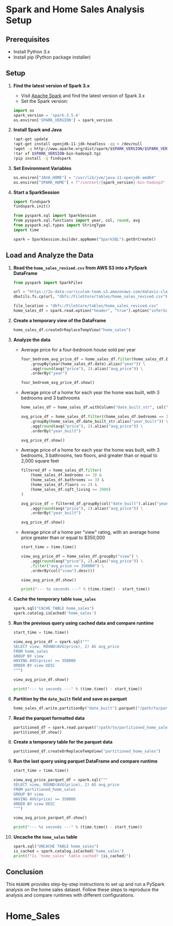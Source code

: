 # Spark and Home Sales Analysis Setup

## Prerequisites

- Install Python 3.x
- Install pip (Python package installer)

## Setup

1. **Find the latest version of Spark 3.x**
   - Visit [Apache Spark](http://www.apache.org/dist/spark/) and find the latest version of Spark 3.x
   - Set the Spark version:

    ```python
    import os
    spark_version = 'spark-3.5.4'
    os.environ['SPARK_VERSION'] = spark_version
    ```

2. **Install Spark and Java**

    ```bash
    !apt-get update
    !apt-get install openjdk-11-jdk-headless -qq > /dev/null
    !wget -q http://www.apache.org/dist/spark/$SPARK_VERSION/$SPARK_VERSION-bin-hadoop3.tgz
    !tar xf $SPARK_VERSION-bin-hadoop3.tgz
    !pip install -q findspark
    ```

3. **Set Environment Variables**

    ```python
    os.environ["JAVA_HOME"] = "/usr/lib/jvm/java-11-openjdk-amd64"
    os.environ["SPARK_HOME"] = f"/content/{spark_version}-bin-hadoop3"
    ```

4. **Start a SparkSession**

    ```python
    import findspark
    findspark.init()

    from pyspark.sql import SparkSession
    from pyspark.sql.functions import year, col, round, avg
    from pyspark.sql.types import StringType
    import time

    spark = SparkSession.builder.appName("SparkSQL").getOrCreate()
    ```

## Load and Analyze the Data

1. **Read the `home_sales_revised.csv` from AWS S3 into a PySpark DataFrame**

    ```python
    from pyspark import SparkFiles

    url = "https://2u-data-curriculum-team.s3.amazonaws.com/dataviz-classroom/v1.2/22-big-data/home_sales_revised.csv"
    dbutils.fs.cp(url, "dbfs:/FileStore/tables/home_sales_revised.csv")

    file_location = "dbfs:/FileStore/tables/home_sales_revised.csv"
    home_sales_df = spark.read.option("header", "true").option("inferSchema", "true").csv(file_location)
    ```

2. **Create a temporary view of the DataFrame**

    ```python
    home_sales_df.createOrReplaceTempView("home_sales")
    ```

3. **Analyze the data**

    - Average price for a four-bedroom house sold per year

      ```python
      four_bedroom_avg_price_df = home_sales_df.filter(home_sales_df.bedrooms == 4) \
          .groupBy(year(home_sales_df.date).alias("year")) \
          .agg(round(avg("price"), 2).alias("avg_price")) \
          .orderBy("year")

      four_bedroom_avg_price_df.show()
      ```

    - Average price of a home for each year the home was built, with 3 bedrooms and 3 bathrooms

      ```python
      home_sales_df = home_sales_df.withColumn("date_built_str", col("date_built").cast(StringType()))

      avg_price_df = home_sales_df.filter((home_sales_df.bedrooms == 3) & (home_sales_df.bathrooms == 3)) \
          .groupBy(home_sales_df.date_built_str.alias("year_built")) \
          .agg(round(avg("price"), 2).alias("avg_price")) \
          .orderBy("year_built")

      avg_price_df.show()
      ```

    - Average price of a home for each year the home was built, with 3 bedrooms, 3 bathrooms, two floors, and greater than or equal to 2,000 square feet

      ```python
      filtered_df = home_sales_df.filter(
          (home_sales_df.bedrooms == 3) &
          (home_sales_df.bathrooms == 3) &
          (home_sales_df.floors == 2) &
          (home_sales_df.sqft_living >= 2000)
      )

      avg_price_df = filtered_df.groupBy(col("date_built").alias("year_built")) \
          .agg(round(avg("price"), 2).alias("avg_price")) \
          .orderBy("year_built")

      avg_price_df.show()
      ```

    - Average price of a home per "view" rating, with an average home price greater than or equal to $350,000

      ```python
      start_time = time.time()

      view_avg_price_df = home_sales_df.groupBy("view") \
          .agg(round(avg("price"), 2).alias("avg_price")) \
          .filter("avg_price >= 350000") \
          .orderBy(col("view").desc())

      view_avg_price_df.show()

      print("--- %s seconds ---" % (time.time() - start_time))
      ```

4. **Cache the temporary table `home_sales`**

    ```python
    spark.sql("CACHE TABLE home_sales")
    spark.catalog.isCached('home_sales')
    ```

5. **Run the previous query using cached data and compare runtime**

    ```python
    start_time = time.time()

    view_avg_price_df = spark.sql("""
    SELECT view, ROUND(AVG(price), 2) AS avg_price
    FROM home_sales
    GROUP BY view
    HAVING AVG(price) >= 350000
    ORDER BY view DESC
    """)

    view_avg_price_df.show()

    print("--- %s seconds ---" % (time.time() - start_time))
    ```

6. **Partition by the `date_built` field and save as parquet**

    ```python
    home_sales_df.write.partitionBy("date_built").parquet("/path/to/partitioned_home_sales")
    ```

7. **Read the parquet formatted data**

    ```python
    partitioned_df = spark.read.parquet("/path/to/partitioned_home_sales")
    partitioned_df.show()
    ```

8. **Create a temporary table for the parquet data**

    ```python
    partitioned_df.createOrReplaceTempView("partitioned_home_sales")
    ```

9. **Run the last query using parquet DataFrame and compare runtime**

    ```python
    start_time = time.time()

    view_avg_price_parquet_df = spark.sql("""
    SELECT view, ROUND(AVG(price), 2) AS avg_price
    FROM partitioned_home_sales
    GROUP BY view
    HAVING AVG(price) >= 350000
    ORDER BY view DESC
    """)

    view_avg_price_parquet_df.show()

    print("--- %s seconds ---" % (time.time() - start_time))
    ```

10. **Uncache the `home_sales` table**

    ```python
    spark.sql("UNCACHE TABLE home_sales")
    is_cached = spark.catalog.isCached('home_sales')
    print(f"Is 'home_sales' table cached? {is_cached}")
    ```

## Conclusion

This `README` provides step-by-step instructions to set up and run a PySpark analysis on the home sales dataset. Follow these steps to reproduce the analysis and compare runtimes with different configurations.
# Home_Sales

